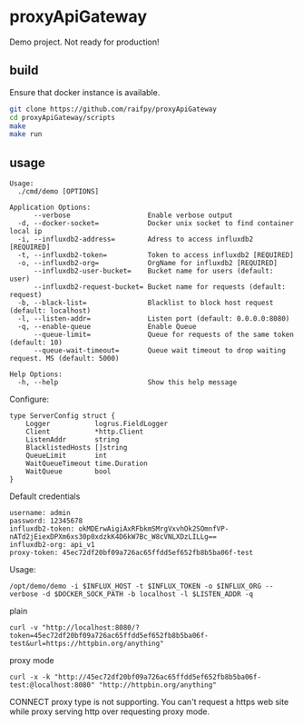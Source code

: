 # proxyApiGateway

Demo project. Not ready for production!

## build

Ensure that docker instance is available.
```bash
git clone https://github.com/raifpy/proxyApiGateway
cd proxyApiGateway/scripts
make
make run
```

## usage

```
Usage:
  ./cmd/demo [OPTIONS]

Application Options:
      --verbose                   Enable verbose output
  -d, --docker-socket=            Docker unix socket to find container local ip
  -i, --influxdb2-address=        Adress to access influxdb2 [REQUIRED]
  -t, --influxdb2-token=          Token to access influxdb2 [REQUIRED]
  -o, --influxdb2-org=            OrgName for influxdb2 [REQUIRED]
      --influxdb2-user-bucket=    Bucket name for users (default: user)
      --influxdb2-request-bucket= Bucket name for requests (default: request)
  -b, --black-list=               Blacklist to block host request (default: localhost)
  -l, --listen-addr=              Listen port (default: 0.0.0.0:8080)
  -q, --enable-queue              Enable Queue
      --queue-limit=              Queue for requests of the same token (default: 10)
      --queue-wait-timeout=       Queue wait timeout to drop waiting request. MS (default: 5000)

Help Options:
  -h, --help                      Show this help message

```

Configure:
```
type ServerConfig struct {
	Logger           logrus.FieldLogger
	Client           *http.Client
	ListenAddr       string
	BlacklistedHosts []string
	QueueLimit       int
	WaitQueueTimeout time.Duration
	WaitQueue        bool
}
```

Default credentials
```
username: admin
password: 12345678
influxdb2-token: okMDErwAigiAxRFbkmSMrgVxvhOk2SOmnfVP-nATd2jEiexDPXm6xs30p0xdzkK4D6kW7Bc_W8cVNLXDzLILLg==
influxdb2-org: api_v1
proxy-token: 45ec72df20bf09a726ac65ffdd5ef652fb8b5ba06f-test
```

Usage: 

```
/opt/demo/demo -i $INFLUX_HOST -t $INFLUX_TOKEN -o $INFLUX_ORG --verbose -d $DOCKER_SOCK_PATH -b localhost -l $LISTEN_ADDR -q
```

plain
```
curl -v "http://localhost:8080/?token=45ec72df20bf09a726ac65ffdd5ef652fb8b5ba06f-test&url=https://httpbin.org/anything"
```
proxy mode
```
curl -x -k "http://45ec72df20bf09a726ac65ffdd5ef652fb8b5ba06f-test:@localhost:8080" "http://httpbin.org/anything"
```

CONNECT proxy type is not supporting. You can't request a https web site while proxy serving http over requesting proxy mode.